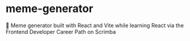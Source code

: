 # meme-generator
🦖 Meme generator built with React and Vite while learning React via the Frontend Developer Career Path on Scrimba
